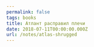 ```yaml
---
permalink: false
tags: books
title: Атлант расправил плечи
date: 2018-07-11T00:00:00.000Z
url: /notes/atlas-shrugged
---
```

